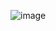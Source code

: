 ![image](https://github.com/oktavin28/proyek-predictive-analytics/blob/main/capture-20231123-142806.png?raw=true)
